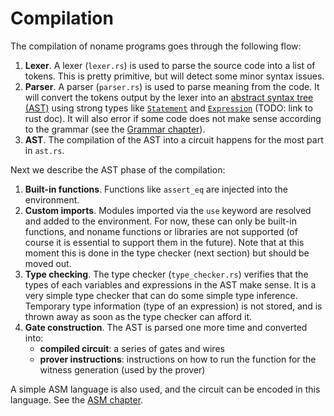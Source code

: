 # Compilation

The compilation of noname programs goes through the following flow:

1. **Lexer**. A lexer (`lexer.rs`) is used to parse the source code into a list of tokens. This is pretty primitive, but will detect some minor syntax issues.
2. **Parser**. A parser (`parser.rs`) is used to parse meaning from the code. It will convert the tokens output by the lexer into an [abstract syntax tree (AST)](https://en.wikipedia.org/wiki/Abstract_syntax_tree) using strong types like [`Statement`]() and [`Expression`]() (TODO: link to rust doc). It will also error if some code does not make sense according to the grammar (see the [Grammar chapter](grammar.md)).
3. **AST**. The compilation of the AST into a circuit happens for the most part in `ast.rs`.

Next we describe the AST phase of the compilation:

1. **Built-in functions**. Functions like `assert_eq` are injected into the environment.
2. **Custom imports**. Modules imported via the `use` keyword are resolved and added to the environment. For now, these can only be built-in functions, and noname functions or libraries are not supported (of course it is essential to support them in the future). Note that at this moment this is done in the type checker (next section) but should be moved out.
3. **Type checking**. The type checker (`type_checker.rs`) verifies that the types of each variables and expressions in the AST make sense. It is a very simple type checker that can do some simple type inference. Temporary type information (type of an expression) is not stored, and is thrown away as soon as the type checker can afford it.
4. **Gate construction**. The AST is parsed one more time and converted into:
   - **compiled circuit**: a series of gates and wires
   - **prover instructions**: instructions on how to run the function for the witness generation (used by the prover)

A simple ASM language is also used, and the circuit can be encoded in this language. See the [ASM chapter](asm.md).
